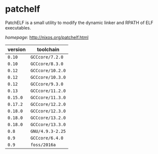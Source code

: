 # patchelf

PatchELF is a small utility to modify the dynamic linker and RPATH of ELF executables.

*homepage*: <http://nixos.org/patchelf.html>

version | toolchain
--------|----------
``0.10`` | ``GCCcore/7.2.0``
``0.10`` | ``GCCcore/8.3.0``
``0.12`` | ``GCCcore/10.2.0``
``0.12`` | ``GCCcore/10.3.0``
``0.12`` | ``GCCcore/9.3.0``
``0.13`` | ``GCCcore/11.2.0``
``0.15.0`` | ``GCCcore/11.3.0``
``0.17.2`` | ``GCCcore/12.2.0``
``0.18.0`` | ``GCCcore/12.3.0``
``0.18.0`` | ``GCCcore/13.2.0``
``0.18.0`` | ``GCCcore/13.3.0``
``0.8`` | ``GNU/4.9.3-2.25``
``0.9`` | ``GCCcore/6.4.0``
``0.9`` | ``foss/2016a``
